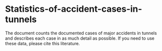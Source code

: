 # Statistics-of-accident-cases-in-tunnels
The document counts the documented cases of major accidents in tunnels and describes each case in as much detail as possible.
If you need to use these data, please cite this literature.
